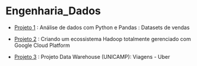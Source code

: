 # Engenharia_Dados

- [Projeto 1](https://github.com/Ladeiraalexandre/Engenharia_Dados/tree/main/ProjetoPandas)   : Análise de dados com Python e Pandas : Datasets de vendas 

- [Projeto 2](https://github.com/Ladeiraalexandre/Engenharia_Dados/tree/main/Projeto_Dataproc)   : Criando um ecossistema Hadoop totalmente gerenciado com Google Cloud Platform

- [Projeto 3](https://github.com/Ladeiraalexandre/Engenharia_Dados/tree/main/Projeto_Viagens_Uber)   : Projeto Data Warehouse (UNICAMP): Viagens - Uber

  
  
  
  
  
  
  

